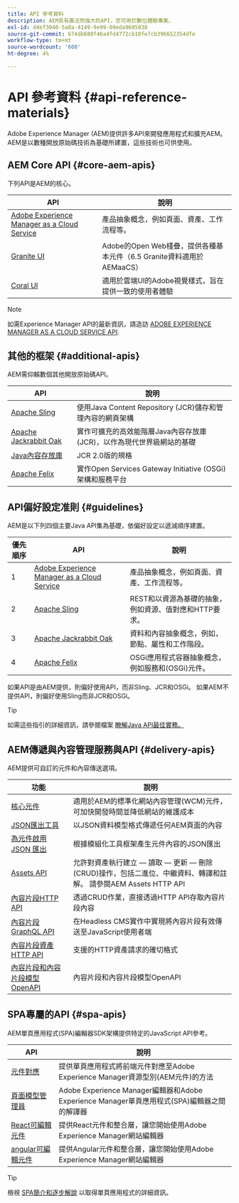 ```yaml
---
title: API 參考資料
description: AEM具有廣泛而強大的API，您可用於數位體驗專案。
exl-id: d4ef3040-5a0a-4149-9e99-09eda9605038
source-git-commit: 674db680f46a4fd4772cb10fe7cb396652354dfe
workflow-type: tm+mt
source-wordcount: '608'
ht-degree: 4%

---
```


# API 參考資料 {#api-reference-materials}

Adobe Experience Manager (AEM)提供許多API來開發應用程式和擴充AEM。 AEM是以數種開放原始碼技術為基礎所建置，這些技術也可供使用。

## AEM Core API {#core-aem-apis}

下列API是AEM的核心。

| API | 說明 |
|---|---|
| [Adobe Experience Manager as a Cloud Service](https://www.adobe.io/experience-manager/reference-materials/cloud-service/javadoc/index.html) | 產品抽象概念，例如頁面、資產、工作流程等。 |
| [Granite UI](https://helpx.adobe.com/experience-manager/6-5/sites/developing/using/reference-materials/granite-ui/api/jcr_root/libs/granite/ui/index.html#) | Adobe的Open Web棧疊，提供各種基本元件（6.5 Granite資料適用於AEMaaCS） |
| [Coral UI](https://opensource.adobe.com/coral-spectrum/documentation/) | 適用於雲端UI的Adobe視覺樣式，旨在提供一致的使用者體驗 |

<!---
|Editor core JavaScript API reference|Provides all the base objects and concepts to support authoring of content resources|
--->

>[!NOTE]
>
>如需Experience Manager API的最新資訊，請造訪 [ADOBE EXPERIENCE MANAGER AS A CLOUD SERVICE API](https://developer.adobe.com/experience-cloud/experience-manager-apis/).

## 其他的框架 {#additional-apis}

AEM需仰賴數個其他開放原始碼API。

| API | 說明 |
|---|---|
| [Apache Sling](https://sling.apache.org/apidocs/sling11/) | 使用Java Content Repository (JCR)儲存和管理內容的網頁架構 |
| [Apache Jackrabbit Oak](https://jackrabbit.apache.org/oak/docs/oak_api/overview.html) | 實作可擴充的高效能階層Java內容存放庫(JCR)，以作為現代世界級網站的基礎 |
| [Java內容存放庫](https://www.adobe.io/experience-manager/reference-materials/spec/javax.jcr/javadocs/jcr-2.0/index.html) | JCR 2.0版的規格 |
| [Apache Felix](https://felix.apache.org) | 實作Open Services Gateway Initiative (OSGi)架構和服務平台 |

## API偏好設定准則 {#guidelines}

AEM是以下列四個主要Java API集為基礎，依偏好設定以遞減順序建置。

| 優先順序 | API | 說明 |
|---|---|---|
| 1 | [Adobe Experience Manager as a Cloud Service](https://www.adobe.io/experience-manager/reference-materials/cloud-service/javadoc/index.html) | 產品抽象概念，例如頁面、資產、工作流程等。 |
| 2 | [Apache Sling](https://sling.apache.org/apidocs/sling11/) | REST和以資源為基礎的抽象，例如資源、值對應和HTTP要求。 |
| 3 | [Apache Jackrabbit Oak](https://jackrabbit.apache.org/oak/docs/oak_api/overview.html) | 資料和內容抽象概念，例如，節點、屬性和工作階段。 |
| 4 | [Apache Felix](https://felix.apache.org/) | OSGi應用程式容器抽象概念，例如服務和(OSGi)元件。 |

如果API是由AEM提供，則偏好使用API，而非Sling、JCR和OSGi。 如果AEM不提供API，則偏好使用Sling而非JCR和OSGi。

>[!TIP]
>
>如需這些指引的詳細資訊，請參閱檔案 [瞭解Java API最佳實務。](https://experienceleague.adobe.com/docs/experience-manager-learn/foundation/development/understand-java-api-best-practices.html)

## AEM傳遞與內容管理服務與API {#delivery-apis}

AEM提供可自訂的元件和內容傳送選項。

| 功能 | 說明 |
|---|---|
| [核心元件](https://experienceleague.adobe.com/docs/experience-manager-core-components/using/introduction.html?lang=zh-Hant) | 適用於AEM的標準化網站內容管理(WCM)元件，可加快開發時間並降低網站的維護成本 |
| [JSON匯出工具](/help/implementing/developing/components/json-exporter.md) | 以JSON資料模型格式傳遞任何AEM頁面的內容 |
| [為元件啟用 JSON 匯出](/help/implementing/developing/components/enabling-json-exporter.md) | 根據模組化工具框架產生元件內容的JSON匯出 |
| [Assets API](/help/assets/mac-api-assets.md) | 允許對資產執行建立 — 讀取 — 更新 — 刪除(CRUD)操作，包括二進位、中繼資料、轉譯和註解。 請參閱AEM Assets HTTP API |
| [內容片段HTTP API](/help/assets/content-fragments/assets-api-content-fragments.md) | 透過CRUD作業，直接透過HTTP API存取內容片段內容 |
| [內容片段GraphQL API](/help/headless/graphql-api/content-fragments.md) | 在Headless CMS實作中實現將內容片段有效傳送至JavaScript使用者端 |
| [內容片段資產HTTP API](https://experienceleague.adobe.com/docs/experience-manager-cloud-service/assets/admin/mac-api-assets.html) | 支援的HTTP資產請求的確切格式 |
| [內容片段和內容片段模型OpenAPI](/help/headless/content-fragment-openapis.md) | 內容片段和內容片段模型OpenAPI |

## SPA專屬的API {#spa-apis}

AEM單頁應用程式(SPA)編輯器SDK架構提供特定的JavaScript API參考。

| API | 說明 |
|---|---|
| [元件對應](https://www.npmjs.com/package/@adobe/aem-spa-component-mapping) | 提供單頁應用程式將前端元件對應至Adobe Experience Manager資源型別(AEM元件)的方法 |
| [頁面模型管理員](https://www.npmjs.com/package/@adobe/aem-spa-page-model-manager) | Adobe Experience Manager編輯器和Adobe Experience Manager單頁應用程式(SPA)編輯器之間的解譯器 |
| [React可編輯元件](https://www.npmjs.com/package/@adobe/aem-react-editable-components) | 提供React元件和整合層，讓您開始使用Adobe Experience Manager網站編輯器 |
| [angular可編輯元件](https://www.npmjs.com/package/@adobe/aem-angular-editable-components) | 提供Angular元件和整合層，讓您開始使用Adobe Experience Manager網站編輯器 |

>[!TIP]
>
>檢視 [SPA簡介和逐步解說](/help/implementing/developing/hybrid/introduction.md) 以取得單頁應用程式的詳細資訊。
